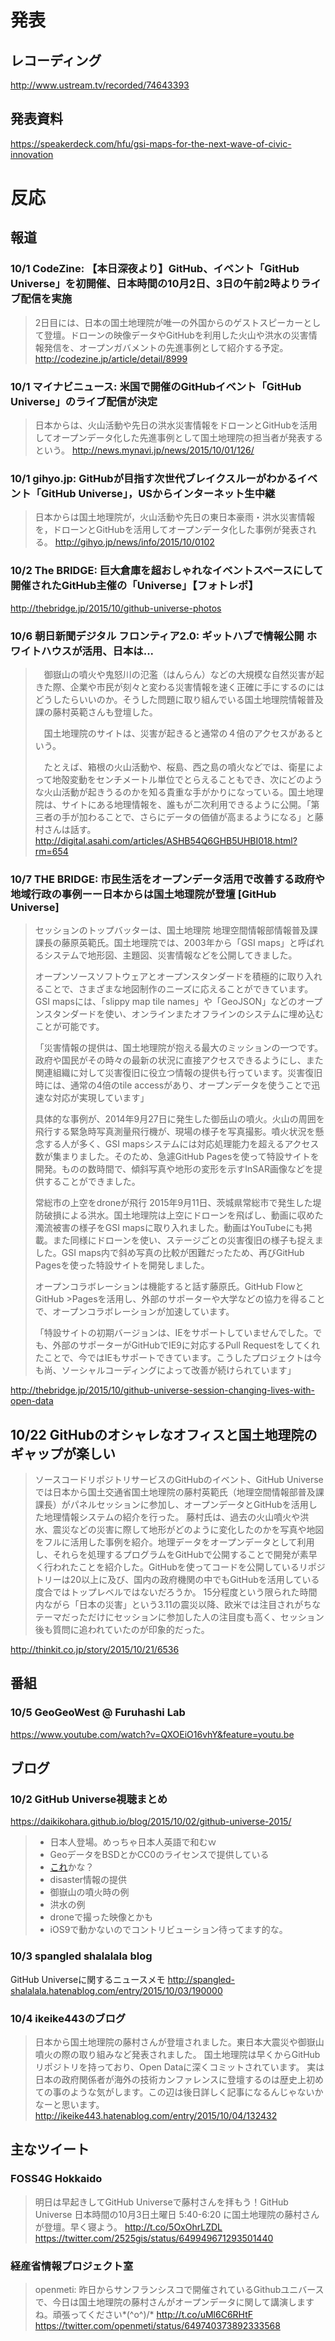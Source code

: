 # 発表
## レコーディング
http://www.ustream.tv/recorded/74643393
## 発表資料
https://speakerdeck.com/hfu/gsi-maps-for-the-next-wave-of-civic-innovation

# 反応
## 報道
### 10/1 CodeZine: 【本日深夜より】GitHub、イベント「GitHub Universe」を初開催、日本時間の10月2日、3日の午前2時よりライブ配信を実施
> 2日目には、日本の国土地理院が唯一の外国からのゲストスピーカーとして登壇。ドローンの映像データやGitHubを利用した火山や洪水の災害情報発信を、オープンガバメントの先進事例として紹介する予定。
http://codezine.jp/article/detail/8999

### 10/1 マイナビニュース: 米国で開催のGitHubイベント「GitHub Universe」のライブ配信が決定
>日本からは、火山活動や先日の洪水災害情報をドローンとGitHubを活用してオープンデータ化した先進事例として国土地理院の担当者が発表するという。
http://news.mynavi.jp/news/2015/10/01/126/

### 10/1 gihyo.jp: GitHubが目指す次世代ブレイクスルーがわかるイベント「GitHub Universe」，USからインターネット生中継
>日本からは国土地理院が，火山活動や先日の東日本豪雨・洪水災害情報を，ドローンとGitHubを活用してオープンデータ化した事例が発表される。
http://gihyo.jp/news/info/2015/10/0102

### 10/2 The BRIDGE: 巨大倉庫を超おしゃれなイベントスペースにして開催されたGitHub主催の「Universe」【フォトレポ】
http://thebridge.jp/2015/10/github-universe-photos

### 10/6 朝日新聞デジタル フロンティア2.0: ギットハブで情報公開 ホワイトハウスが活用、日本は...
>　御嶽山の噴火や鬼怒川の氾濫（はんらん）などの大規模な自然災害が起きた際、企業や市民が刻々と変わる災害情報を速く正確に手にするのにはどうしたらいいのか。そうした問題に取り組んでいる国土地理院情報普及課の藤村英範さんも登壇した。
>
>　国土地理院のサイトは、災害が起きると通常の４倍のアクセスがあるという。
>
>　たとえば、箱根の火山活動や、桜島、西之島の噴火などでは、衛星によって地殻変動をセンチメートル単位でとらえることもでき、次にどのような火山活動が起きうるのかを知る貴重な手がかりになっている。国土地理院は、サイトにある地理情報を、誰もが二次利用できるように公開。「第三者の手が加わることで、さらにデータの価値が高まるようになる」と藤村さんは話す。
http://digital.asahi.com/articles/ASHB54Q6GHB5UHBI018.html?rm=654

### 10/7 THE BRIDGE: 市民生活をオープンデータ活用で改善する政府や地域行政の事例ーー日本からは国土地理院が登壇 [GitHub Universe]
> セッションのトップバッターは、国土地理院 地理空間情報部情報普及課 課長の藤原英範氏。国土地理院では、2003年から「GSI maps」と呼ばれるシステムで地形図、主題図、災害情報などを公開してきました。
>
>オープンソースソフトウェアとオープンスタンダードを積極的に取り入れることで、さまざまな地図制作のニーズに応えることができています。GSI mapsには、「slippy map tile names」や「GeoJSON」などのオープンスタンダードを使い、オンラインまたオフラインのシステムに埋め込むことが可能です。
>
>「災害情報の提供は、国土地理院が抱える最大のミッションの一つです。政府や国民がその時々の最新の状況に直接アクセスできるようにし、また関連組織に対して災害復旧に役立つ情報の提供も行っています。災害復旧時には、通常の4倍のtile accessがあり、オープンデータを使うことで迅速な対応が実現しています」
>
>具体的な事例が、2014年9月27日に発生した御岳山の噴火。火山の周囲を飛行する緊急時写真測量飛行機が、現場の様子を写真撮影。噴火状況を懸念する人が多く、GSI mapsシステムには対応処理能力を超えるアクセス数が集まりました。そのため、急遽GitHub Pagesを使って特設サイトを開発。ものの数時間で、傾斜写真や地形の変形を示すInSAR画像などを提供することができました。
>
>常総市の上空をdroneが飛行
>2015年9月11日、茨城県常総市で発生した堤防破損による洪水。国土地理院は上空にドローンを飛ばし、動画に収めた濁流被害の様子をGSI mapsに取り入れました。動画はYouTubeにも掲載。また同様にドローンを使い、ステージごとの災害復旧の様子も捉えました。GSI maps内で斜め写真の比較が困難だったため、再びGitHub Pagesを使った特設サイトを開発しました。
>
>オープンコラボレーションは機能すると話す藤原氏。GitHub FlowとGitHub >Pagesを活用し、外部のサポーターや大学などの協力を得ることで、オープンコラボレーションが加速しています。
>
>「特設サイトの初期バージョンは、IEをサポートしていませんでした。でも、外部のサポーターがGitHubでIE9に対応するPull Requestをしてくれたことで、今ではIEもサポートできています。こうしたプロジェクトは今も尚、ソーシャルコーディングによって改善が続けられています」

http://thebridge.jp/2015/10/github-universe-session-changing-lives-with-open-data

## 10/22 GitHubのオシャレなオフィスと国土地理院のギャップが楽しい
> ソースコードリポジトリサービスのGitHubのイベント、GitHub Universeでは日本から国土交通省国土地理院の藤村英範氏（地理空間情報部普及課 課長）がパネルセッションに参加し、オープンデータとGitHubを活用した地理情報システムの紹介を行った。
> 藤村氏は、過去の火山噴火や洪水、震災などの災害に際して地形がどのように変化したのかを写真や地図をフルに活用した事例を紹介。地理データをオープンデータとして利用し、それらを処理するプログラムをGitHubで公開することで開発が素早く行われたことを紹介した。GitHubを使ってコードを公開しているリポジトリーは20以上に及び、国内の政府機関の中でもGitHubを活用している度合ではトップレベルではないだろうか。
> 15分程度という限られた時間内ながら「日本の災害」という3.11の震災以降、欧米では注目されがちなテーマだっただけにセッションに参加した人の注目度も高く、セッション後も質問に追われていたのが印象的だった。

http://thinkit.co.jp/story/2015/10/21/6536

## 番組
### 10/5 GeoGeoWest @ Furuhashi Lab
https://www.youtube.com/watch?v=QXOEiO16vhY&feature=youtu.be

## ブログ
### 10/2 GitHub Universe視聴まとめ
https://daikikohara.github.io/blog/2015/10/02/github-universe-2015/
> - 日本人登場。めっちゃ日本人英語で和むｗ
> - GeoデータをBSDとかCC0のライセンスで提供している
> - [これ](http://maps.gsi.go.jp)かな？
> - disaster情報の提供
> - 御嶽山の噴火時の例
> - 洪水の例
> - droneで撮った映像とかも
> - iOS9で動かないのでコントリビューション待ってます的な。

### 10/3 spangled shalalala blog
GitHub Universeに関するニュースメモ
http://spangled-shalalala.hatenablog.com/entry/2015/10/03/190000

### 10/4 ikeike443のブログ
>日本から国土地理院の藤村さんが登壇されました。東日本大震災や御嶽山噴火の際の取り組みなど発表されました。 国土地理院は早くからGitHubリポジトリを持っており、Open Dataに深くコミットされています。 実は日本の政府関係者が海外の技術カンファレンスに登壇するのは歴史上初めての事のような気がします。この辺は後日詳しく記事になるんじゃないかなーと思います。 
http://ikeike443.hatenablog.com/entry/2015/10/04/132432

## 主なツイート
### FOSS4G Hokkaido
>明日は早起きしてGitHub Universeで藤村さんを拝もう！GitHub Universe 日本時間の10月3日土曜日 5:40-6:20 に国土地理院の藤村さんが登壇。早く寝よう。
 http://t.co/5OxOhrLZDL
https://twitter.com/2525gis/status/649949671293501440

### 経産省情報プロジェクト室
> openmeti: 昨日からサンフランシスコで開催されているGithubユニバースで、今日は国土地理院の藤村さんがオープンデータに関して講演しますね。頑張ってください*\(^o^)/* http://t.co/uMl6C6RHtF
https://twitter.com/openmeti/status/649740373892333568
